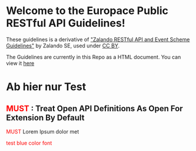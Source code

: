 # Welcome to the Europace Public RESTful API Guidelines!

These guidelines is a derivative of ["Zalando RESTful API and Event Scheme Guidelines"](https://opensource.zalando.com/restful-api-guidelines/#_zalando_restful_api_and_event_scheme_guidelines) by Zalando SE, used under [CC BY](https://creativecommons.org/licenses/by/4.0/).

The Guidelines are currently in this Repo as a HTML document. You can view it [here](http://htmlpreview.github.io/?https://raw.githubusercontent.com/europace/public-api-guidelines/master/index.html)


# Ab hier nur Test

## <span style="color:red">MUST</span> : Treat Open API Definitions As Open For Extension By Default
<span style="color:red">MUST</span> Lorem Ipsum dolor met

<font color='red'>test blue color font</font>
